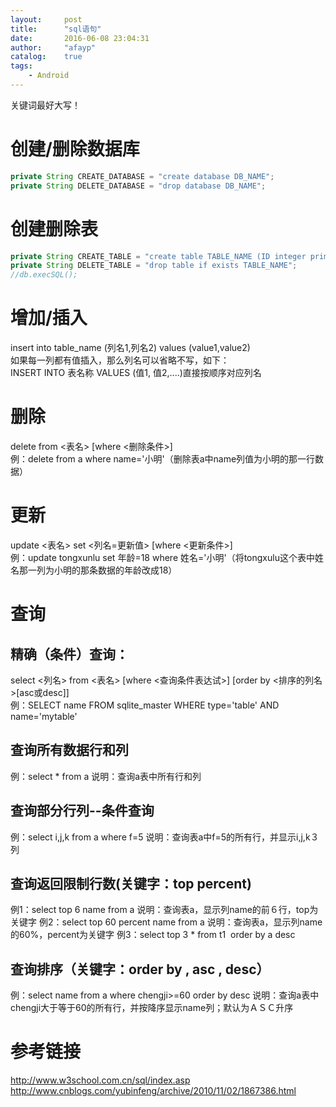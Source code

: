 ```yaml
---
layout:     post
title:      "sql语句"
date:       2016-06-08 23:04:31
author:     "afayp"
catalog:    true
tags:
    - Android
---
```


  

关键词最好大写！

<!--more-->

# 创建/删除数据库

```java
private String CREATE_DATABASE = "create database DB_NAME";
private String DELETE_DATABASE = "drop database DB_NAME";
```
# 创建删除表

```java
private String CREATE_TABLE = "create table TABLE_NAME (ID integer primary key autoincrement,TITLE text)";
private String DELETE_TABLE = "drop table if exists TABLE_NAME";
//db.execSQL();
```

# 增加/插入

insert into table_name (列名1,列名2) values (value1,value2)  
如果每一列都有值插入，那么列名可以省略不写，如下：  
INSERT INTO 表名称 VALUES (值1, 值2,....)直接按顺序对应列名


# 删除
delete from <表名> [where <删除条件>]  
例：delete from a where name='小明'（删除表a中name列值为小明的那一行数据）


# 更新
update <表名> set <列名=更新值> [where <更新条件>]   
例：update tongxunlu set 年龄=18 where 姓名='小明'（将tongxulu这个表中姓名那一列为小明的那条数据的年龄改成18）

# 查询

## 精确（条件）查询：
select <列名> from <表名> [where <查询条件表达试>] [order by <排序的列名>[asc或desc]]  
例：SELECT name FROM sqlite_master WHERE type='table' AND name='mytable'

## 查询所有数据行和列
例：select * from a  说明：查询a表中所有行和列

## 查询部分行列--条件查询
例：select i,j,k from a where f=5 说明：查询表a中f=5的所有行，并显示i,j,k３列


## 查询返回限制行数(关键字：top percent)
例1：select top 6 name from a 说明：查询表a，显示列name的前６行，top为关键字
例2：select top 60 percent name from a 说明：查询表a，显示列name的60%，percent为关键字
例3：select top 3 * from t1  order by a desc

## 查询排序（关键字：order by , asc , desc）
例：select name from a where chengji>=60 order by desc
说明：查询a表中chengji大于等于60的所有行，并按降序显示name列；默认为ＡＳＣ升序

# 参考链接
<http://www.w3school.com.cn/sql/index.asp>
<http://www.cnblogs.com/yubinfeng/archive/2010/11/02/1867386.html>